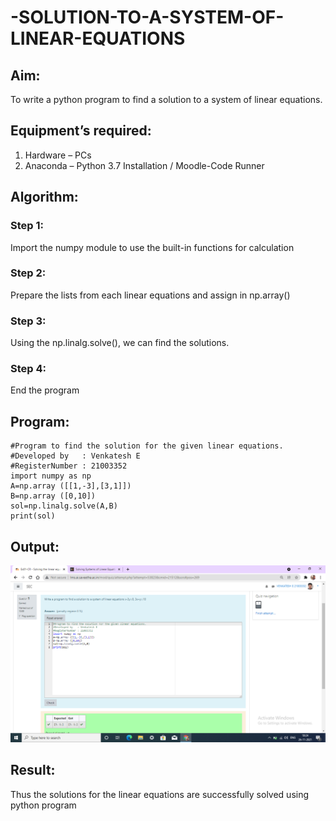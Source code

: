 # -SOLUTION-TO-A-SYSTEM-OF-LINEAR-EQUATIONS
## Aim:
To write a python program to find a solution to a system of linear equations.
## Equipment’s required:
1. 	Hardware – PCs
2. 	Anaconda – Python 3.7 Installation / Moodle-Code Runner
## Algorithm:
### Step 1: 
Import the numpy module to use the built-in functions for calculation
### Step 2: 
Prepare the lists from each linear equations and assign in np.array()
### Step 3: 
Using the np.linalg.solve(), we can find the solutions.
### Step 4: 
End the program
## Program:
~~~
#Program to find the solution for the given linear equations.
#Developed by   : Venkatesh E 
#RegisterNumber : 21003352
import numpy as np
A=np.array ([[1,-3],[3,1]])
B=np.array ([0,10])
sol=np.linalg.solve(A,B)
print(sol)
~~~
## Output:
<img src = "Capture.PNG">

## Result: 
Thus the solutions for the linear equations are successfully solved using python program

